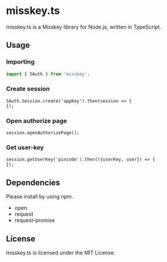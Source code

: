 misskey.ts
====

misskey.ts is a Misskey library for Node.js, written in TypeScript.

## Usage

### Importing
```ts
import { SAuth } from 'misskey';
```

### Create session
```
SAuth.Session.create('appKey').then(session => {
});
```

### Open authorize page
```
session.openAuthorizePage();
```

### Get user-key
```
session.getUserKey('pincode').then(({userKey, user}) => {
});
```

## Dependencies
Please install by using npm.

* open
* request
* request-promise

## License
misskey.ts is licensed under the MIT License.